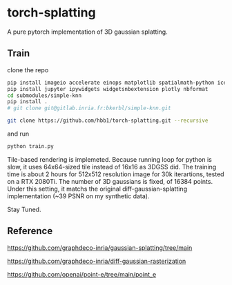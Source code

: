 # torch-splatting
A pure pytorch implementation of 3D gaussian splatting. 

## Train
clone the repo

```bash
pip install imageio accelerate einops matplotlib spatialmath-python icecream pytorch_memlab tensorboard opencv-python evo
pip install jupyter ipywidgets widgetsnbextension plotly nbformat
cd submodules/simple-knn
pip install .
# git clone git@gitlab.inria.fr:bkerbl/simple-knn.git
```

```bash
git clone https://github.com/hbb1/torch-splatting.git --recursive
```

and run

```bash
python train.py
```

Tile-based rendering is implemeted. Because running loop for python is slow, it uses 64x64-sized tile instead of 16x16 as 3DGSS did. The training time is about 2 hours for 512x512 resolution image for 30k iterartions, tested on a RTX 2080Ti. The number of 3D gaussians is fixed, of 16384 points. Under this setting, it matchs the original diff-gaussian-splatting implementation (~39 PSNR on my synthetic data).

Stay Tuned.


## Reference

https://github.com/graphdeco-inria/gaussian-splatting/tree/main

https://github.com/graphdeco-inria/diff-gaussian-rasterization

https://github.com/openai/point-e/tree/main/point_e
